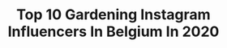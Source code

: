 ---
title: Top 10 Gardening Instagram Influencers In Belgium In 2020
description: >-
  Find top gardening Instagram influencers in Belgium in 2020. Most popular hashtags: #gardening #interiordesign #homedecor #garden.
platform: Instagram
hits: 8
text_top: Analyze the most popular Instagram profiles on inBeat.
text_bottom: inBeat has 8 Instagram influencers like this in Belgium for you to connect with.
profiles:
  - username: "min__lor"
    fullname: >-
      Lore
    bio: >-
      Plants | Photography | Interior | Ghent, Belgium. All photos are mine. Questions? You can always DM me. Use #minlorplants for a story feature.
    location: "Belgium"
    followers: 21146
    engagement: 357
    commentsToLikes: 0.022084
    id: ck8t2elo3z6u40j78g2ermuqq
    verified: false
    hashtags: "#greenthumb, #planthoarder, #monsteravariegata, #plantlife"
  - username: "openhousemagazine"
    fullname: >-
      Openhouse Magazine
    bio: >-
      “The life we share”. A magazine that meets creative people around the world who open their homes and private spaces to the public.
    location: "Belgium"
    followers: 94077
    engagement: 206
    commentsToLikes: 0.006105
    id: ck13aaxhgphv60i191fvbhqzf
    verified: false
    hashtags: "#gardening, #pocoapoco, #style, #homedecor"
  - username: "katiadellafaille"
    fullname: >-
      Katia della Faille
    bio: >-
      🚴‍♀️💥🏋️‍♀️FIT@50🏋️‍♀️💥🚴‍♀️ 🥑Healthy Happy Lifestyle 45+ 🔥Cycling 🥚Clean food ❤ visit sick and eldery : volunteering 📍www.park7.be
    location: "Belgium"
    followers: 7420
    engagement: 888
    commentsToLikes: 0.066300
    id: ck5hde0gvmwvf0i11kruz2zq5
    verified: false
    hashtags: "#cyclinglife, #cyclinglove, #organicfarm, #realfood"
  - username: "il_fee_beau"
    fullname: >-
      Il fée beau
    bio: >-
      🔭Chercheuse d'alternatives 🇧🇪Créatrice de contenu 🌱#lebonheurdeschosessimples #slowlife 📍#namur #huy #liège
    location: "Belgium"
    followers: 10311
    engagement: 683
    commentsToLikes: 0.170182
    id: ck0u1v0ojy2p40i19jig1hm5e
    verified: false
    hashtags: "#belgianblogger, #jardinsauvage, #marquefrancaise, #naturel"
  - username: "maryableu"
    fullname: >-
      Maryam مریم 🌾
    bio: >-
      Finding beauty in the broken things! Retriever mum: @yuzuismyname 🐶 📍Belgium
    location: "Belgium"
    followers: 30079
    engagement: 339
    commentsToLikes: 0.023234
    id: ckap632gte6g90i78mkd8k576
    verified: false
    hashtags: "#happyhour, #goldenretrieversofinstagram, #florist, #homesweethome"
  - username: "moessiecat"
    fullname: >-
      Mush & Poesie • Blog by cats
    bio: >-
      We are Mush, white sweet floof, and Poesie, black mini panther. Our pawrents fell in love and so we became best friends. 🐱😽 Belgian kitties
    location: "Belgium"
    followers: 29453
    engagement: 201
    commentsToLikes: 0.030547
    id: ck0vw14cirmuq0i19vqnxjy9q
    verified: false
    hashtags: "#ragdollcatlove, #blackcatsofig, #minipanther, #catsfollowers"
  - username: "pauls_3d_things"
    fullname: >-
      Paul // 3DPrinting,PCBs,Code
    bio: >-
      😱 This all started when I got a 3D printer 🌞 Software developer by day 🌝 Maker by night 🛠️ 3D printing, Hardware, Software ⬇️ source files ⬇️
    location: "Belgium"
    followers: 58670
    engagement: 220
    commentsToLikes: 0.025177
    id: ck15qfdhi2kny0i19jxos3vdk
    verified: false
    hashtags: "#watchfanatic, #doityourself, #tech, #clock"
  - username: "homesinsweden"
    fullname: >-
      The homes of Scandinavia.
    bio: >-
      Sharing inspiring Scandinavian homes and gardens #homesinsweden for repost Goedele François. Belgian living in Sweden in 🥰 with this style!
    location: "Belgium"
    followers: 12532
    engagement: 1238
    commentsToLikes: 0.006810
    id: ck9h9qvdm9lnb0j78mryh8h5g
    verified: false
    hashtags: "#housesofinstagram, #historichomes, #farmlife, #countrylivingmag"
---